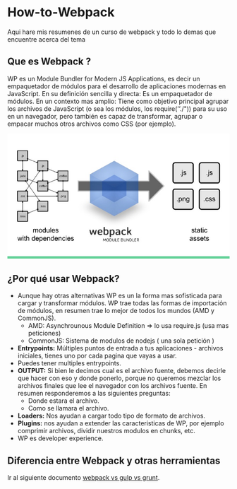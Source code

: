 # How-to-Webpack

Aqui hare mis resumenes de un curso de webpack y todo lo demas que encuentre acerca del tema

## Que es Webpack ?

WP es un Module Bundler for Modern JS Applications, es decir un empaquetador de módulos para el desarrollo de aplicaciones modernas en JavaScript.
En su definición sencilla y directa: Es un empaquetador de módulos.
En un contexto mas amplio: Tiene como objetivo principal agrupar los archivos de JavaScript (o sea los módulos, los require(’’./")) para su uso en un navegador, pero también es capaz de transformar, agrupar o empacar muchos otros archivos como CSS (por ejemplo).



![que es webpack](imgs/que-es-webpack.jpg "que es webpack")

## ¿Por qué usar Webpack?

- Aunque hay otras alternativas WP es un la forma mas sofisticada para cargar y transformar módulos. WP trae todas las formas de importación de módulos, en resumen trae lo mejor de todos los mundos (AMD y CommonJS).
    - AMD: Asynchrounous Module Definition => lo usa require.js (usa mas peticiones)
    - CommonJS: Sistema de modulos de nodejs ( una sola petición )
- **Entrypoints:** Múltiples puntos de entrada a tus aplicaciones - archivos iniciales, tienes uno por cada pagina que vayas a usar. 
- Puedes tener multiples entrypoints.
- **OUTPUT:** Si bien le decimos cual es el archivo fuente, debemos decirle que hacer con eso y donde ponerlo, porque no queremos mezclar los archivos finales que lee el navegador con los archivos fuente. En resumen responderemos a las siguientes preguntas:
    - Donde estara el archivo.
    - Como se llamara el archivo.
- **Loaders:** Nos ayudan a cargar todo tipo de formato de archivos.
- **Plugins:** nos ayudan a extender las caracteristicas de WP, por ejemplo comprimir archivos, dividir nuestros modulos en chunks, etc.
- WP es developer experience.



## Diferencia entre Webpack y otras herramientas 

Ir al siguiente documento [webpack vs gulp vs grunt]().

